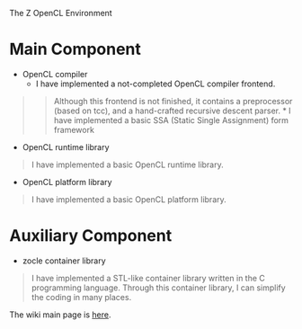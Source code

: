 The Z OpenCL Environment

# Main Component #

  * OpenCL compiler
    * I have implemented a not-completed OpenCL compiler frontend.
> > Although this frontend is not finished, it contains a preprocessor (based on tcc), and a hand-crafted recursive descent parser.
    * I have implemented a basic SSA (Static Single Assignment) form framework

  * OpenCL runtime library

> I have implemented a basic OpenCL runtime library.

  * OpenCL platform library
> I have implemented a basic OpenCL platform library.

# Auxiliary Component #

  * zocle container library
> I have implemented a STL-like container library written in the C programming language.
> Through this container library, I can simplify the coding in many places.

The wiki main page is [here](MainPage.md).